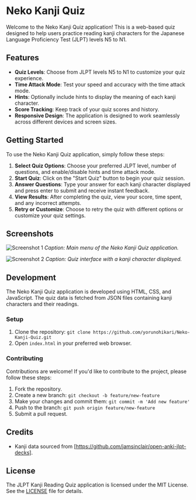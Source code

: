 
# Neko Kanji Quiz

Welcome to the Neko Kanji Quiz application! This is a web-based quiz designed to help users practice reading kanji characters for the Japanese Language Proficiency Test (JLPT) levels N5 to N1.

## Features

- **Quiz Levels**: Choose from JLPT levels N5 to N1 to customize your quiz experience.
- **Time Attack Mode**: Test your speed and accuracy with the time attack mode.
- **Hints**: Optionally include hints to display the meaning of each kanji character.
- **Score Tracking**: Keep track of your quiz scores and history.
- **Responsive Design**: The application is designed to work seamlessly across different devices and screen sizes.

## Getting Started

To use the Neko Kanji Quiz application, simply follow these steps:

1. **Select Quiz Options**: Choose your preferred JLPT level, number of questions, and enable/disable hints and time attack mode.
2. **Start Quiz**: Click on the "Start Quiz" button to begin your quiz session.
3. **Answer Questions**: Type your answer for each kanji character displayed and press enter to submit and receive instant feedback.
4. **View Results**: After completing the quiz, view your score, time spent, and any incorrect attempts.
5. **Retry or Customize**: Choose to retry the quiz with different options or customize your quiz settings.

## Screenshots

![Screenshot 1](https://github.com/yorunohikari/Neko-Kanji-Quiz/blob/main/Screenshot_31.png)
*Caption: Main menu of the Neko Kanji Quiz application.*

![Screenshot 2](https://github.com/yorunohikari/Neko-Kanji-Quiz/blob/main/Screenshot_32.png)
*Caption: Quiz interface with a kanji character displayed.*

## Development

The Neko Kanji Quiz application is developed using HTML, CSS, and JavaScript. The quiz data is fetched from JSON files containing kanji characters and their readings.

### Setup

1. Clone the repository: `git clone https://github.com/yorunohikari/Neko-Kanji-Quiz.git`
2. Open `index.html` in your preferred web browser.

### Contributing

Contributions are welcome! If you'd like to contribute to the project, please follow these steps:

1. Fork the repository.
2. Create a new branch: `git checkout -b feature/new-feature`
3. Make your changes and commit them: `git commit -m 'Add new feature'`
4. Push to the branch: `git push origin feature/new-feature`
5. Submit a pull request.

## Credits

- Kanji data sourced from [https://github.com/jamsinclair/open-anki-jlpt-decks].

## License

The JLPT Kanji Reading Quiz application is licensed under the MIT License. See the [LICENSE](/path/to/LICENSE) file for details.
